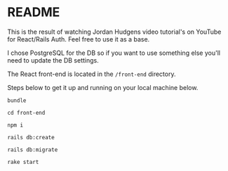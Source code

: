# README

This is the result of watching Jordan Hudgens video tutorial's on YouTube for React/Rails Auth. Feel free to use it as a base.

I chose PostgreSQL for the DB so if you want to use something else you'll need to update the DB settings.

The React front-end is located in the `/front-end` directory.

Steps below to get it up and running on your local machine below.

`bundle`

`cd front-end`

`npm i`

`rails db:create`

`rails db:migrate`

`rake start`
